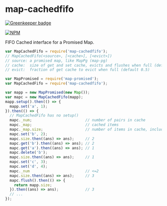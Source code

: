 # map-cachedfifo

[![Greenkeeper badge](https://badges.greenkeeper.io/nodef/map-cachedfifo.svg)](https://greenkeeper.io/)

[![NPM](https://nodei.co/npm/map-cachedfifo.png)](https://nodei.co/npm/map-cachedfifo/)

FIFO Cached interface for a Promised Map.

```javascript
var MapCachedFifo = require('map-cachedfifo');
// MapCachedFifo(<source>, [<cache>], [<evict>])
// source: a promised map, like MapPg (map-pg)
// cache:  size of get and set cache, evicts and flushes when full (default 1024)
// evict:  fraction of get cache to evict when full (default 0.5)
```
```javascript
var MapPromised = require('map-promised');
var MapCachedFifo = require('map-cachedfifo');

var mapp = new MapPromised(new Map());
var mapc = new MapCachedFifo(mapp);
mapp.setup().then(() => {
  mapp.set('a', 1);
}).then(() => {
  // MapCachedFifo has no setup()
  mapc._num;                        // number of pairs in cache
  mapc._map;                        // cached items
  mapc._map.size;                   // number of items in cache, including deleted pairs
  mapc.set('b', 2);
  mapc.size.then((ans) => ans);     // 2
  mapc.get('b').then((ans) => ans); // 2
  mapc.get('a').then((ans) => ans); // 1
  mapc.delete('b');
  mapc.size.then((ans) => ans);     // 1
  mapc.set('c', 3);
  mapc.set('d', 4);
  mapc._num                         // <=2
  mapc.size.then((ans) => ans);     // 3
  mapc.flush().then(() => {
    return mapp.size;
  }).then((ans) => ans);            // 3
  // ...
});
```
